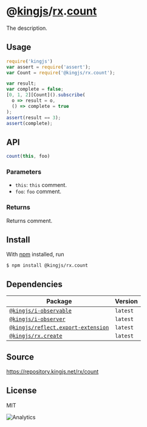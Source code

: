 # @[kingjs][@kingjs]/[rx][ns0].[count][ns1]
The description.
## Usage
```js
require('kingjs')
var assert = require('assert');
var Count = require('@kingjs/rx.count');

var result;
var complete = false;
[0, 1, 2][Count]().subscribe(
  o => result = o,
  () => complete = true
);
assert(result == 3);
assert(complete);
```

## API
```ts
count(this, foo)
```

### Parameters
- `this`: `this` comment.
- `foo`: `foo` comment.
### Returns
Returns comment.


## Install
With [npm](https://npmjs.org/) installed, run
```
$ npm install @kingjs/rx.count
```
## Dependencies
|Package|Version|
|---|---|
|[`@kingjs/i-observable`](https://www.npmjs.com/package/@kingjs/i-observable)|`latest`|
|[`@kingjs/i-observer`](https://www.npmjs.com/package/@kingjs/i-observer)|`latest`|
|[`@kingjs/reflect.export-extension`](https://www.npmjs.com/package/@kingjs/reflect.export-extension)|`latest`|
|[`@kingjs/rx.create`](https://www.npmjs.com/package/@kingjs/rx.create)|`latest`|
## Source
https://repository.kingjs.net/rx/count
## License
MIT

![Analytics](https://analytics.kingjs.net/rx/count)

[@kingjs]: https://www.npmjs.com/package/kingjs
[ns0]: https://www.npmjs.com/package/@kingjs/rx
[ns1]: https://www.npmjs.com/package/@kingjs/rx.count
